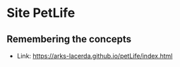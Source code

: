 # Site PetLife

## Remembering the concepts

- Link: https://arks-lacerda.github.io/petLife/index.html
